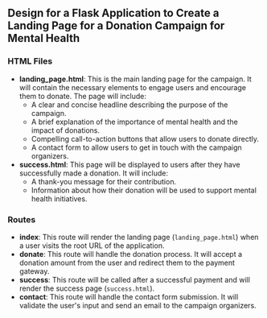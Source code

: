 ## Design for a Flask Application to Create a Landing Page for a Donation Campaign for Mental Health

### HTML Files

- **landing_page.html**: This is the main landing page for the campaign. It will contain the necessary elements to engage users and encourage them to donate. The page will include:
  - A clear and concise headline describing the purpose of the campaign.
  - A brief explanation of the importance of mental health and the impact of donations.
  - Compelling call-to-action buttons that allow users to donate directly.
  - A contact form to allow users to get in touch with the campaign organizers.
- **success.html**: This page will be displayed to users after they have successfully made a donation. It will include:
  - A thank-you message for their contribution.
  - Information about how their donation will be used to support mental health initiatives.

### Routes

- **index**: This route will render the landing page (`landing_page.html`) when a user visits the root URL of the application.
- **donate**: This route will handle the donation process. It will accept a donation amount from the user and redirect them to the payment gateway.
- **success**: This route will be called after a successful payment and will render the success page (`success.html`).
- **contact**: This route will handle the contact form submission. It will validate the user's input and send an email to the campaign organizers.